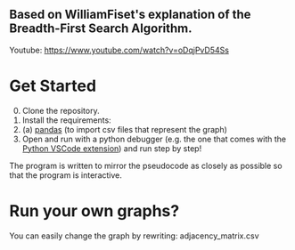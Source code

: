 ## Based on WilliamFiset's explanation of the Breadth-First Search Algorithm.

Youtube: https://www.youtube.com/watch?v=oDqjPvD54Ss

# Get Started

0. Clone the repository.
1. Install the requirements:
2. (a) [pandas](https://pypi.org/project/pandas/) (to import csv files that represent the graph)
4. Open and run with a python debugger (e.g. the one that comes with the [Python VSCode extension](https://marketplace.visualstudio.com/items?itemName=ms-python.python)) and run step by step!

The program is written to mirror the pseudocode as closely as possible so that the program is interactive.

# Run your own graphs?
You can easily change the graph by rewriting:
adjacency_matrix.csv
